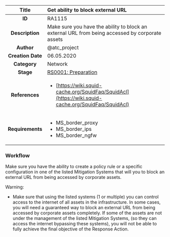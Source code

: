 | Title                       | Get ability to block external URL         |
|:---------------------------:|:--------------------|
| **ID**                      | RA1115            |
| **Description**             | Make sure you have the ability to block an external URL from being accessed by corporate assets   |
| **Author**                  | @atc_project        |
| **Creation Date**           | 06.05.2020 |
| **Category**                | Network      |
| **Stage**                   |[RS0001: Preparation](../Response_Stages/RS0001.md)| 
| **References** |<ul><li>[https://wiki.squid-cache.org/SquidFaq/SquidAcl](https://wiki.squid-cache.org/SquidFaq/SquidAcl)</li></ul>|
| **Requirements** |<ul><li>MS_border_proxy</li><li>MS_border_ips</li><li>MS_border_ngfw</li></ul>|

### Workflow

Make sure you have the ability to create a policy rule or a specific configuration in one of the listed Mitigation Systems that will you to block an external URL from being accessed by corporate assets.  

Warning:  

- Make sure that using the listed systems (1 or multiple) you can control access to the internet of all assets in the infrastructure. In some cases, you will need a guaranteed way to block an external URL from being accessed by corporate assets completely. If some of the assets are not under the management of the listed Mitigation Systems, (so they can access the internet bypassing these systems), you will not be able to fully achieve the final objective of the Response Action.  
